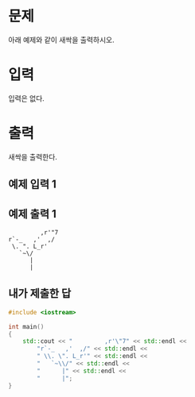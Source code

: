 문제
=====
아래 예제와 같이 새싹을 출력하시오.

입력
=====
입력은 없다.

출력
=====
새싹을 출력한다.

예제 입력 1 
-------

예제 출력 1 
------
```
         ,r'"7
r`-_   ,'  ,/
 \. ". L_r'
   `~\/
      |
      |
```

내가 제출한 답
--------------
```cpp
#include <iostream>

int main()
{
	std::cout << "         ,r'\"7" << std::endl <<
		"r`-_   ,'  ,/" << std::endl <<
		" \\. \". L_r'" << std::endl <<
		"   `~\\/" << std::endl <<
		"      |" << std::endl <<
		"      |";
}
```
